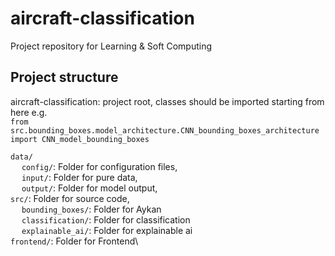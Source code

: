 # aircraft-classification
Project repository for Learning &amp; Soft Computing

## Project structure

aircraft-classification: project root, classes should be imported starting from here
e.g. \
`from src.bounding_boxes.model_architecture.CNN_bounding_boxes_architecture import CNN_model_bounding_boxes`


`data/`\
 &ensp;&ensp; `config/`: Folder for configuration files,\
 &ensp;&ensp; `input/`: Folder for pure data,\
 &ensp;&ensp; `output/`: Folder for model output,\
`src/`: Folder for source code,\
 &ensp;&ensp;   `bounding_boxes/`: Folder for Aykan\
 &ensp;&ensp;   `classification/`: Folder for classification\
 &ensp;&ensp;   `explainable_ai/`: Folder for explainable ai\
`frontend/`: Folder for Frontend\


